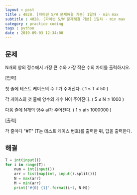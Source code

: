 ```yaml
---
layout : post
title : 4828. [파이썬 S/W 문제해결 기본] 1일차 - min max
subtitle : 4828. [파이썬 S/W 문제해결 기본] 1일차 - min max
category : practice coding
tags : python
date : 2019-09-03 12:34:00
---
```



## 문제

N개의 양의 정수에서 가장 큰 수와 가장 작은 수의 차이를 출력하시오.


[입력]

첫 줄에 테스트 케이스의 수 T가 주어진다. ( 1 ≤ T ≤ 50 )

각 케이스의 첫 줄에 양수의 개수 N이 주어진다. ( 5 ≤ N ≤ 1000 )

다음 줄에 N개의 양수 ai가 주어진다. ( 1 ≤ ai≤ 1000000 )

[출력]

각 줄마다 "#T" (T는 테스트 케이스 번호)를 출력한 뒤, 답을 출력한다.

## 해결


```python
T = int(input())
for i in range(T):
    num = int(input())
    arr = list(map(int, input().split()))
    N = max(arr)
    M = min(arr)
    print('#{0} {1}'.format(i+1, N-M))
```
